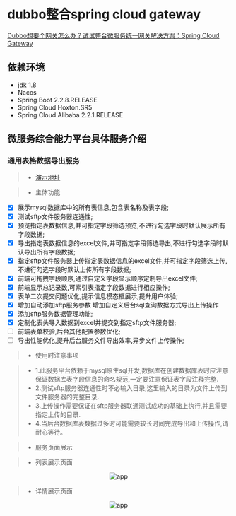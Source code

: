 #  dubbo整合spring cloud gateway
[Dubbo想要个网关怎么办？试试整合微服务统一网关解决方案：Spring Cloud Gateway](https://blog.liudongyang.top/zh/spring-boot-nacos/%E5%BE%AE%E6%9C%8D%E5%8A%A1%E7%BB%9F%E4%B8%80%E6%9C%8D%E5%8A%A1%E7%BD%91%E5%85%B3%E6%90%AD%E5%BB%BA.html)

## 依赖环境
* jdk 1.8
* Nacos
* Spring Boot 2.2.8.RELEASE
* Spring Cloud Hoxton.SR5
* Spring Cloud Alibaba 2.2.1.RELEASE

## 微服务综合能力平台具体服务介绍

### 通用表格数据导出服务

>* [演示地址](http://nacos.liudongyang.top:8081)

>* 主体功能

- [x] 展示mysql数据库中的所有表信息,包含表名称及表字段;
- [x] 测试sftp文件服务器连通性;
- [x] 预览指定表数据信息,并可指定字段筛选预览,不进行勾选字段时默认展示所有字段数据;
- [x] 导出指定表数据信息的excel文件,并可指定字段筛选导出,不进行勾选字段时默认导出所有字段数据;
- [x] 指定sftp文件服务器上传指定表数据信息的excel文件,并可指定字段筛选上传,不进行勾选字段时默认上传所有字段数据;
- [x] 前端可拖拽字段顺序,通过自定义字段显示顺序定制导出excel文件;
- [x] 前端显示总记录数,可索引表指定字段数据进行相应操作;
- [x] 表单二次提交问题优化,提示信息模态框展示,提升用户体验;
- [x] 增加自动添加sftp服务参数 增加自定义后台sql查询数据方式导出上传操作
- [x] 添加sftp服务数据管理功能;
- [x] 定制化表头导入数据到excel并提交到指定sftp文件服务器;
- [ ] 前端表单校验,后台其他配置参数优化;
- [ ] 导出性能优化,提升后台服务文件导出效率,异步文件上传操作;

>* 使用时注意事项
    
>* 1.此服务平台依赖于mysql原生sql开发,数据库在创建数据库表时应注意保证数据库表字段信息的命名规范,一定要注意保证表字段注释完整.
>* 2.测试sftp服务器连通性时不必输入目录,这里输入的目录为文件上传到文件服务器的完整目录.
>* 3.上传操作需要保证在sftp服务器联通测试成功的基础上执行,并且需要指定上传的目录.
>* 4.当后台数据库表数据过多时可能需要较长时间完成导出和上传操作,请耐心等待。

>* 服务页面展示

>* 列表展示页面

<p align="center"><img src="https://cdn.jsdelivr.net/gh/gitldy1013/dubboSpringCloud@main/docs/通用表格数据导出服务.jpg" alt="app"></p>

>* 详情展示页面
<p align="center"><img src="https://cdn.jsdelivr.net/gh/gitldy1013/dubboSpringCloud@main/docs/预览详情展示页面.jpg" alt="app"></p>
